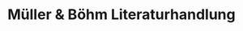 ---
title: "Müller & Böhm Literaturhandlung"
url: /duesseldorf/mueller-und-boehm-literaturhandlung/
shop: Bücher
---